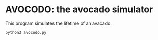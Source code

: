 # AVOCODO: the avocado simulator This program simulates the lifetime of an avacado. ```python3 avocodo.py```